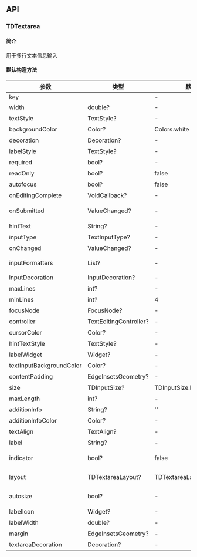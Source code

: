 ## API
### TDTextarea
#### 简介
用于多行文本信息输入
#### 默认构造方法

| 参数 | 类型 | 默认值 | 说明 |
| --- | --- | --- | --- |
| key |  | - |  |
| width | double? | - | 输入框宽度 |
| textStyle | TextStyle? | - | 文本颜色 |
| backgroundColor | Color? | Colors.white | 输入框背景色 |
| decoration | Decoration? | - | 输入框样式(包括标签) |
| labelStyle | TextStyle? | - | 左侧标签文本样式 |
| required | bool? | - | 是否必填标志（红色*） |
| readOnly | bool? | false | 是否只读 |
| autofocus | bool? | false | 是否自动获取焦点 |
| onEditingComplete | VoidCallback? | - | 点击键盘完成按钮时触发的回调 |
| onSubmitted | ValueChanged<String>? | - | 点击键盘完成按钮时触发的回调, 参数值为输入的内容 |
| hintText | String? | - | 提示文案 |
| inputType | TextInputType? | - | 键盘类型，数字、字母 |
| onChanged | ValueChanged<String>? | - | 输入文本变化时回调 |
| inputFormatters | List<TextInputFormatter>? | - | 显示输入内容，如限制长度(LengthLimitingTextInputFormatter(6)) |
| inputDecoration | InputDecoration? | - | 自定义输入框TextField组件样式 |
| maxLines | int? | - | 最大输入行数 |
| minLines | int? | 4 | 最小输入行数 |
| focusNode | FocusNode? | - | 获取或者取消焦点使用 |
| controller | TextEditingController? | - | controller 用户获取或者赋值输入内容 |
| cursorColor | Color? | - | 游标颜色 |
| hintTextStyle | TextStyle? | - | 提示文本颜色，默认为文本颜色 |
| labelWidget | Widget? | - | label组件，支持自定义 |
| textInputBackgroundColor | Color? | - | 文本框背景色 |
| contentPadding | EdgeInsetsGeometry? | - | textInput内边距 |
| size | TDInputSize? | TDInputSize.large | 输入框规格 |
| maxLength | int? | - | 最大字数限制 |
| additionInfo | String? | '' | 错误提示信息 |
| additionInfoColor | Color? | - | 错误提示颜色 |
| textAlign | TextAlign? | - | 文字对齐方向 |
| label | String? | - | 输入框标题 |
| indicator | bool? | false | 否显示文本计数器，如 0/140（必须设置maxLength） |
| layout | TDTextareaLayout? | TDTextareaLayout.horizontal | 标题输入框布局方式。可选项：vertical/horizontal |
| autosize | bool? | - | 是否自动增高，值为 autosize 时，maxLines 不生效 |
| labelIcon | Widget? | - | 输入框标题图标 |
| labelWidth | double? | - | 输入框标题宽度 |
| margin | EdgeInsetsGeometry? | - | 外边距 |
| textareaDecoration | Decoration? | - | 输入框样式(不包括标签) |

